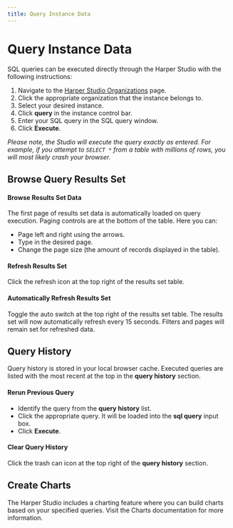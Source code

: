 ```yaml
---
title: Query Instance Data
---
```


# Query Instance Data

SQL queries can be executed directly through the Harper Studio with the following instructions:

1. Navigate to the [Harper Studio Organizations](https://studio.harperdb.io/organizations) page.
1. Click the appropriate organization that the instance belongs to.
1. Select your desired instance.
1. Click **query** in the instance control bar.
1. Enter your SQL query in the SQL query window.
1. Click **Execute**.

_Please note, the Studio will execute the query exactly as entered. For example, if you attempt to `SELECT *` from a table with millions of rows, you will most likely crash your browser._

## Browse Query Results Set

#### Browse Results Set Data

The first page of results set data is automatically loaded on query execution. Paging controls are at the bottom of the table. Here you can:

- Page left and right using the arrows.
- Type in the desired page.
- Change the page size (the amount of records displayed in the table).

#### Refresh Results Set

Click the refresh icon at the top right of the results set table.

#### Automatically Refresh Results Set

Toggle the auto switch at the top right of the results set table. The results set will now automatically refresh every 15 seconds. Filters and pages will remain set for refreshed data.

## Query History

Query history is stored in your local browser cache. Executed queries are listed with the most recent at the top in the **query history** section.

#### Rerun Previous Query

- Identify the query from the **query history** list.
- Click the appropriate query. It will be loaded into the **sql query** input box.
- Click **Execute**.

#### Clear Query History

Click the trash can icon at the top right of the **query history** section.

## Create Charts

The Harper Studio includes a charting feature where you can build charts based on your specified queries. Visit the Charts documentation for more information.
